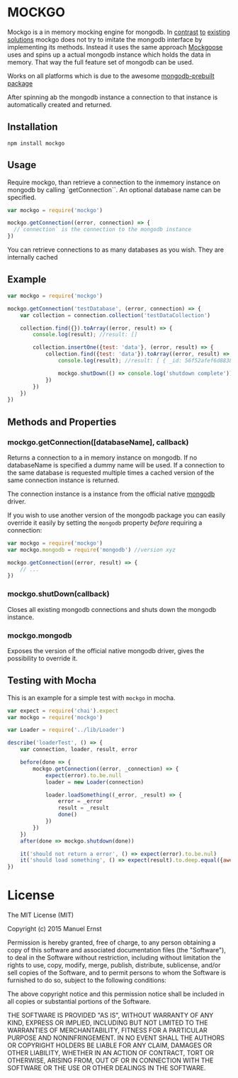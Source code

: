 # MOCKGO

Mockgo is a in memory mocking engine for mongodb.
In [contrast](https://www.npmjs.com/package/mongo-mock-server) [to](https://www.npmjs.com/package/mock-mongo-db) [existing](https://www.npmjs.com/package/mongo-mock) [solutions](https://www.npmjs.com/package/mongodb-mock) mockgo does not try to imitate the mongodb interface by implementing its methods.
Instead it uses the same approach [Mockgoose](https://www.npmjs.com/package/mockgoose) uses and spins up a actual mongodb instance which holds the data in memory.
That way the full feature set of mongodb can be used.

Works on all platforms which is due to the awesome [mongodb-prebuilt package](https://www.npmjs.com/package/mongodb-prebuilt)

After spinning ab the mongodb instance a connection to that instance is automatically created and returned.

## Installation
````
npm install mockgo
````

## Usage
Require mockgo, than retrieve a connection to the inmemory instance on mongodb by calling `getConnection``.
An optional database name can be specified.

````javascript
var mockgo = require('mockgo')

mockgo.getConnection((error, connection) => {
  //`connection` is the connection to the mongodb instance
})
````

You can retrieve connections to as many databases as you wish.
They are internally cached

## Example
````javascript
var mockgo = require('mockgo')

mockgo.getConnection('testDatabase', (error, connection) => {
    var collection = connection.collection('testDataCollection')

    collection.find({}).toArray((error, result) => {
        console.log(result); //result: []

        collection.insertOne({test: 'data'}, (error, result) => {
            collection.find({test: 'data'}).toArray((error, result) => {
                console.log(result); //result: [ { _id: 56f52afef6d8838417df1688, test: 'data' } ]

                mockgo.shutDown(() => console.log('shutdown complete'))
            })
        })
    })
})
````

## Methods and Properties

### mockgo.getConnection([databaseName], callback)
Returns a connection to a in memory instance on mongodb.
If no databaseName is specified a dummy name will be used.
If a connection to the same database is requested multiple times a cached version of the same connection instance is returned.

The connection instance is a instance from the official native [mongodb](https://www.npmjs.com/package/mongodb) driver.

If you wish to use another version of the mongodb package you can easily override it easily by setting the `mongodb` property *before* requiring a connection:

````javascript
var mockgo = require('mockgo')
var mockgo.mongodb = require('mongodb') //version xyz

mockgo.getConnection((error, result) => {
    // ...
})
````

### mockgo.shutDown(callback)
Closes all existing mongodb connections and shuts down the mongodb instance.

### mockgo.mongodb
Exposes the version of the official native mongodb driver, gives the possibility to override it.

## Testing with Mocha

This is an example for a simple test with `mockgo` in mocha.

````javascript
var expect = require('chai').expect
var mockgo = require('mockgo')

var Loader = require('../lib/Loader')

describe('loaderTest', () => {
    var connection, loader, result, error

    before(done => {
        mockgo.getConnection((error, _connection) => {
            expect(error).to.be.null
            loader = new Loader(connection)

            loader.loadSomething((_error, _result) => {
                error = _error
                result = _result
                done()
            })
        })
    })
    after(done => mockgo.shutdown(done))

    it('should not return a error', () => expect(error).to.be.nul)
    it('should load something', () => expect(result).to.deep.equal({awesome: 'data'})
})

````


# License
The MIT License (MIT)

Copyright (c) 2015 Manuel Ernst

Permission is hereby granted, free of charge, to any person obtaining a copy of this software and associated documentation files (the "Software"), to deal in the Software without restriction, including without limitation the rights to use, copy, modify, merge, publish, distribute, sublicense, and/or sell copies of the Software, and to permit persons to whom the Software is furnished to do so, subject to the following conditions:

The above copyright notice and this permission notice shall be included in all copies or substantial portions of the Software.

THE SOFTWARE IS PROVIDED "AS IS", WITHOUT WARRANTY OF ANY KIND, EXPRESS OR IMPLIED, INCLUDING BUT NOT LIMITED TO THE WARRANTIES OF MERCHANTABILITY, FITNESS FOR A PARTICULAR PURPOSE AND NONINFRINGEMENT. IN NO EVENT SHALL THE AUTHORS OR COPYRIGHT HOLDERS BE LIABLE FOR ANY CLAIM, DAMAGES OR OTHER LIABILITY, WHETHER IN AN ACTION OF CONTRACT, TORT OR OTHERWISE, ARISING FROM, OUT OF OR IN CONNECTION WITH THE SOFTWARE OR THE USE OR OTHER DEALINGS IN THE SOFTWARE.